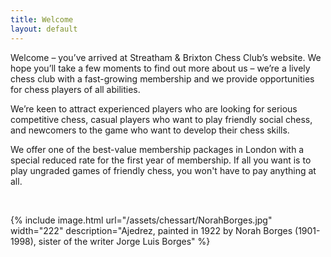 ```yaml
---
title: Welcome
layout: default
---
```


Welcome – you’ve arrived at Streatham & Brixton Chess Club’s website. 
We hope you’ll take a few moments to find out more about us – we’re a lively chess club 
with a fast-growing membership and we provide opportunities for chess players of all 
abilities.

We’re keen to attract experienced players who are looking for serious competitive chess, 
casual players who want to play friendly social chess, and newcomers to the game who want 
to develop their chess skills.

We offer one of the best-value membership packages in London with a special reduced rate 
for the first year of membership. If all you want is to play ungraded games of friendly 
chess, you won't have to pay anything at all.

<br/>

{% include image.html url="/assets/chessart/NorahBorges.jpg" width="222" description="Ajedrez, painted in 1922 by Norah Borges (1901-1998), sister of the writer Jorge Luis Borges" %}

